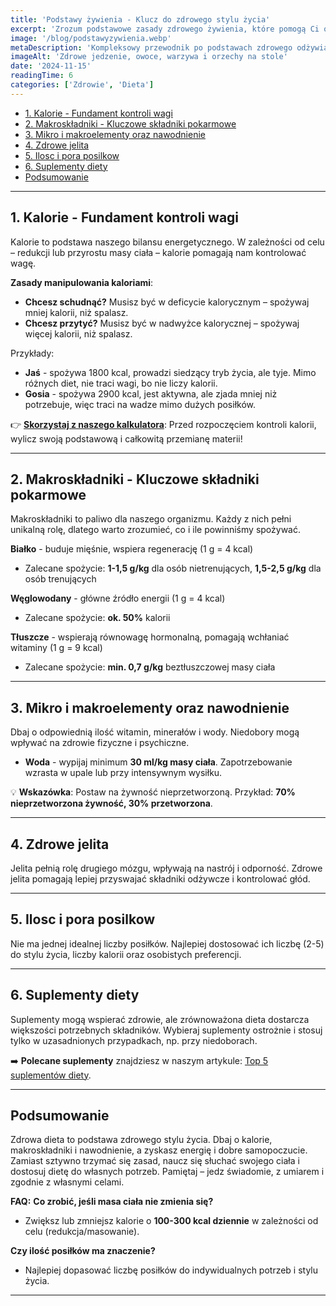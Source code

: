 ```yaml
---
title: 'Podstawy żywienia - Klucz do zdrowego stylu życia'
excerpt: 'Zrozum podstawowe zasady zdrowego żywienia, które pomogą Ci osiągnąć lepsze samopoczucie, formę i wyniki sportowe.'
image: '/blog/podstawyzywienia.webp'
metaDescription: 'Kompleksowy przewodnik po podstawach zdrowego odżywiania. Dowiedz się, jak komponować posiłki, jakie makroskładniki wybierać oraz jak unikać najczęstszych błędów.'
imageAlt: 'Zdrowe jedzenie, owoce, warzywa i orzechy na stole'
date: '2024-11-15'
readingTime: 6
categories: ['Zdrowie', 'Dieta']
---
```




- [1. Kalorie - Fundament kontroli wagi](#1-kalorie---fundament-kontroli-wagi)
- [2. Makroskładniki - Kluczowe składniki pokarmowe](#2-makroskładniki---kluczowe-składniki-pokarmowe)
- [3. Mikro i makroelementy oraz nawodnienie](#3-mikro-i-makroelementy-oraz-nawodnienie)
- [4. Zdrowe jelita](#4-zdrowe-jelita)
- [5. Ilosc i pora posilkow](#5-ilosc-i-pora-posilkow)
- [6. Suplementy diety](#6-suplementy-diety)
- [Podsumowanie](#podsumowanie)

---

## 1. Kalorie - Fundament kontroli wagi

Kalorie to podstawa naszego bilansu energetycznego. W zależności od celu – redukcji lub przyrostu masy ciała – kalorie pomagają nam kontrolować wagę.

**Zasady manipulowania kaloriami**:
- **Chcesz schudnąć?** Musisz być w deficycie kalorycznym – spożywaj mniej kalorii, niż spalasz.
- **Chcesz przytyć?** Musisz być w nadwyżce kalorycznej – spożywaj więcej kalorii, niż spalasz.

Przykłady:

- **Jaś** - spożywa 1800 kcal, prowadzi siedzący tryb życia, ale tyje. Mimo różnych diet, nie traci wagi, bo nie liczy kalorii.
- **Gosia** - spożywa 2900 kcal, jest aktywna, ale zjada mniej niż potrzebuje, więc traci na wadze mimo dużych posiłków.

👉 [**Skorzystaj z naszego kalkulatora**](/tools): Przed rozpoczęciem kontroli kalorii, wylicz swoją podstawową i całkowitą przemianę materii!

---

## 2. Makroskładniki - Kluczowe składniki pokarmowe

Makroskładniki to paliwo dla naszego organizmu. Każdy z nich pełni unikalną rolę, dlatego warto zrozumieć, co i ile powinniśmy spożywać.

  **Białko** - buduje mięśnie, wspiera regenerację (1 g = 4 kcal)
  - Zalecane spożycie: **1-1,5 g/kg** dla osób nietrenujących, **1,5-2,5 g/kg** dla osób trenujących
  
  **Węglowodany** - główne źródło energii (1 g = 4 kcal)
  - Zalecane spożycie: **ok. 50%** kalorii
  
  **Tłuszcze** - wspierają równowagę hormonalną, pomagają wchłaniać witaminy (1 g = 9 kcal)
  - Zalecane spożycie: **min. 0,7 g/kg** beztłuszczowej masy ciała

---

## 3. Mikro i makroelementy oraz nawodnienie

Dbaj o odpowiednią ilość witamin, minerałów i wody. Niedobory mogą wpływać na zdrowie fizyczne i psychiczne.

- **Woda** - wypijaj minimum **30 ml/kg masy ciała**. Zapotrzebowanie wzrasta w upale lub przy intensywnym wysiłku.

💡 **Wskazówka**: Postaw na żywność nieprzetworzoną. Przykład: **70% nieprzetworzona żywność, 30% przetworzona**.

---

## 4. Zdrowe jelita

Jelita pełnią rolę drugiego mózgu, wpływają na nastrój i odporność. Zdrowe jelita pomagają lepiej przyswajać składniki odżywcze i kontrolować głód.

---

## 5. Ilosc i pora posilkow

Nie ma jednej idealnej liczby posiłków. Najlepiej dostosować ich liczbę (2-5) do stylu życia, liczby kalorii oraz osobistych preferencji.

---

## 6. Suplementy diety

Suplementy mogą wspierać zdrowie, ale zrównoważona dieta dostarcza większości potrzebnych składników. Wybieraj suplementy ostrożnie i stosuj tylko w uzasadnionych przypadkach, np. przy niedoborach.

➡️ **Polecane suplementy** znajdziesz w naszym artykule: [Top 5 suplementów diety](https://najlepszytrening.pl/top-5-suplementow-diety/).

---

## Podsumowanie

Zdrowa dieta to podstawa zdrowego stylu życia. Dbaj o kalorie, makroskładniki i nawodnienie, a zyskasz energię i dobre samopoczucie. Zamiast sztywno trzymać się zasad, naucz się słuchać swojego ciała i dostosuj dietę do własnych potrzeb. Pamiętaj – jedz świadomie, z umiarem i zgodnie z własnymi celami.

**FAQ:**
  **Co zrobić, jeśli masa ciała nie zmienia się?** 
  - Zwiększ lub zmniejsz kalorie o **100-300 kcal dziennie** w zależności od celu (redukcja/masowanie).


  **Czy ilość posiłków ma znaczenie?**
  -  Najlepiej dopasować liczbę posiłków do indywidualnych potrzeb i stylu życia.

--- 
